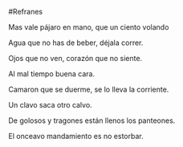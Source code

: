 #Refranes

Mas vale pájaro en mano, que un ciento volando

Agua que no has de beber, déjala correr.

Ojos que no ven, corazón que no siente.

Al mal tiempo buena cara.

Camaron que se duerme, se lo lleva la corriente.

Un clavo saca otro calvo.

De golosos y tragones están llenos los panteones.

El onceavo mandamiento es no estorbar.

